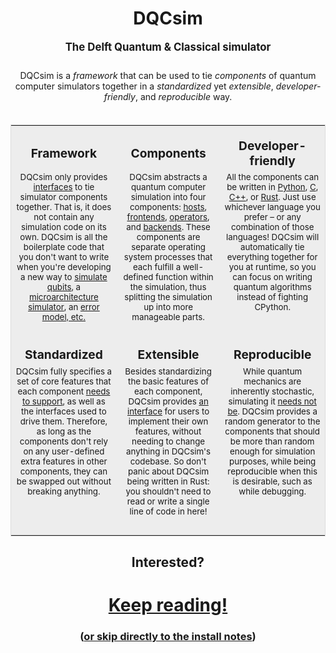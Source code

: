 <h1 style="text-align: center">DQCsim</h1>
<p style="text-align: center; padding-bottom: 10px; font-size: larger; font-weight: bold">
The Delft Quantum & Classical simulator
</p>
<p style="text-align: center; padding-bottom: 20px">
DQCsim is a <i>framework</i> that can be used to tie <i>components</i> of
quantum computer simulators together in a <i>standardized</i> yet
<i>extensible</i>, <i>developer-friendly</i>, and <i>reproducible</i> way.
</p>
<table style="border: solid 1px rgba(0.5,0.5,0.5,0.1); background-color: rgba(0.5,0.5,0.5,0.03)">
<tr>
<td style="border-style: none; background-color: rgba(0.5,0.5,0.5,0.03); text-align: center; font-size: larger; padding-top: 20px; font-weight: bold">Framework</td>
<td style="border-style: none; background-color: rgba(0.5,0.5,0.5,0.03); text-align: center; font-size: larger; padding-top: 20px; font-weight: bold">Components</td>
<td style="border-style: none; background-color: rgba(0.5,0.5,0.5,0.03); text-align: center; font-size: larger; padding-top: 20px; font-weight: bold">Developer-friendly</td>
</tr>
<tr>
<td style="border-style: none; background-color: rgba(0.5,0.5,0.5,0.03); text-align: center; vertical-align: top; padding-bottom: 20px; font-size: smaller">
DQCsim only provides <a href="intro/interfaces.html">interfaces</a>
to tie simulator components together. That is, it does not contain any
simulation code on its own. DQCsim is all the boilerplate code that you don't
want to write when you're developing a new way to
<a href="intro/backend.html">simulate qubits</a>, a
<a href="intro/frontend.html">microarchitecture simulator</a>, an
<a href="intro/operator.html">error model</>, etc.
</td>
<td style="border-style: none; background-color: rgba(0.5,0.5,0.5,0.03); text-align: center; vertical-align: top; padding-bottom: 20px; font-size: smaller">
DQCsim abstracts a quantum computer simulation into four components:
<a href="intro/host.html">hosts</a>,
<a href="intro/frontend.html">frontends</a>,
<a href="intro/operator.html">operators</a>, and
<a href="intro/backend.html">backends</a>. These components are separate
operating system processes that each fulfill a well-defined function within the
simulation, thus splitting the simulation up into more manageable parts.
</td>
<td style="border-style: none; background-color: rgba(0.5,0.5,0.5,0.03); text-align: center; vertical-align: top; padding-bottom: 20px; font-size: smaller">
All the components can be written in <a href="python-api/index.html">Python</a>,
<a href="c-api/index.html">C</a>, <a href="cpp-api/index.html">C++</a>, or
<a href="rust-api/index.html">Rust</a>. Just use whichever language you
prefer &ndash; or any combination of those languages! DQCsim will automatically
tie everything together for you at runtime, so you can focus on writing quantum
algorithms instead of fighting CPython.
</td>
</tr>
<tr>
<td style="border-style: none; background-color: rgba(0.5,0.5,0.5,0.03); text-align: center; font-size: larger; padding-top: 20px; font-weight: bold">Standardized</td>
<td style="border-style: none; background-color: rgba(0.5,0.5,0.5,0.03); text-align: center; font-size: larger; padding-top: 20px; font-weight: bold">Extensible</td>
<td style="border-style: none; background-color: rgba(0.5,0.5,0.5,0.03); text-align: center; font-size: larger; padding-top: 20px; font-weight: bold">Reproducible</td>
</tr>
<tr>
<td style="border-style: none; background-color: rgba(0.5,0.5,0.5,0.03); text-align: center; vertical-align: top; padding-bottom: 30px; font-size: smaller">
DQCsim fully specifies a set of core features that each component
<a href="c-api/pdef.apigen.html#assigning-callback-functions">needs to
support</a>, as well as the interfaces used to drive them. Therefore, as long as the
components don't rely on any user-defined extra features in other components,
they can be swapped out without breaking anything.
</td>
<td style="border-style: none; background-color: rgba(0.5,0.5,0.5,0.03); text-align: center; vertical-align: top; padding-bottom: 30px; font-size: smaller">
Besides standardizing the basic features of each component, DQCsim provides
<a href="intro/arbs.html">an interface</a> for users to implement their own features,
without needing to change anything in DQCsim's codebase. So don't panic about
DQCsim being written in Rust: you shouldn't need to read or write a single line
of code in here!
</td>
<td style="border-style: none; background-color: rgba(0.5,0.5,0.5,0.03); text-align: center; vertical-align: top; padding-bottom: 30px; font-size: smaller">
While quantum mechanics are inherently stochastic, simulating it
<a href="intro/reproducibility.html">needs not be</a>. DQCsim provides a
random generator to the components that should be more than random enough for
simulation purposes, while being reproducible when this is desirable, such as
while debugging.
</td>
</tr>
</table>
<h2 style="text-align: center">Interested?</h2>
<h1 style="text-align: center"><a href="intro/components.html">Keep reading!</a></h1>
<h3 style="text-align: center">(<a href="install/index.html">or skip directly to the install notes</a>)</h2>
